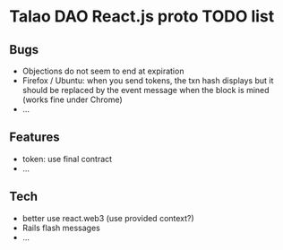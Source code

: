 # Talao DAO React.js proto TODO list

## Bugs

+ Objections do not seem to end at expiration
+ Firefox / Ubuntu: when you send tokens, the txn hash displays but it should be replaced by the event message when the block is mined (works fine under Chrome)
+ ...

## Features

+ token: use final contract
+ ...

## Tech

+ better use react.web3 (use provided context?)
+ Rails flash messages
+ ...
